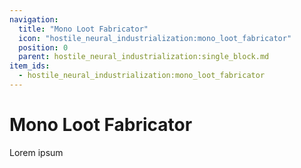 ```yaml
---
navigation:
  title: "Mono Loot Fabricator"
  icon: "hostile_neural_industrialization:mono_loot_fabricator"
  position: 0
  parent: hostile_neural_industrialization:single_block.md
item_ids:
  - hostile_neural_industrialization:mono_loot_fabricator
---
```


# Mono Loot Fabricator
Lorem ipsum

<Recipe id="hostile_neural_industrialization:machine/mono_loot_fabricator" />



